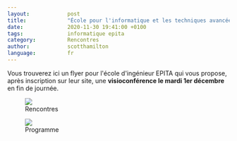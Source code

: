 ```yaml
---
layout:            post
title:             "École pour l'informatique et les techniques avancées"
date:              2020-11-30 19:41:00 +0100
tags:              informatique epita
category:          Rencontres
author:            scotthamilton
language:          fr
---
```



Vous trouverez ici un flyer pour l'école d'ingénieur EPITA qui vous propose,
après inscription sur leur site, une **visioconférence le mardi 1er décembre**
en fin de journée.

<div class="album">
   <figure>
      <img src="{{ "/media/img/Epita/Rencontres.jpg" | absolute_url }}" />
      <figcaption>Rencontres</figcaption>
   </figure>
   <figure>
      <img src="{{ "/media/img/Epita/Programme.jpg" | absolute_url }}" />
      <figcaption>Programme</figcaption>
   </figure>
</div>
